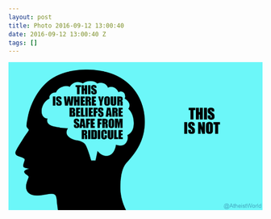 ```yaml
---
layout: post
title: Photo 2016-09-12 13:00:40
date: 2016-09-12 13:00:40 Z
tags: []
---
```

![](/media/2016/09/150308903737.png)
